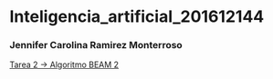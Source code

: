 # Inteligencia_artificial_201612144
### Jennifer Carolina Ramirez Monterroso

[Tarea 2 -> Algoritmo BEAM 2](https://jenyramirez.github.io/Tarea2_201612144/)
